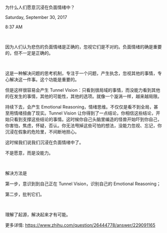为什么人们愿意沉浸在负面情绪中？

Saturday, September 30, 2017

8:37 AM

 

因为人们认为悲伤的负面情绪是正确的，忽视它们是不对的。负面情绪的确是重要的，但不一定是正确的。

 

这是一种解决问题的思考机制，专注于一个问题，产生执念，忽视其他的事情，专心解决这一件事。这个功能是重要的。

但是这样很容易会产生 Tunnel Vision：只看到很局域的事情，而没能力看到其他的在发生的事情，其他的可能性，其他的选项。就像一个漩涡一样，越来越局限。

持续下去，会产生 Emotional Reasoning，情绪思维。不仅仅是看不到全局，甚至用情绪扭曲了现实。Tunnel Vision 让你得到了一点结论，你相信这些结论，开始只看到支撑这些结论的事情。这时候你自己头脑里编造的怪兽开始吓到你自己，你害怕，焦虑，怀疑，否认。你无法甩掉这些可怕的想法，没能力忽视、忘记，你沉浸在假象的危险里，不间断地担心。

这时候我们说我们沉浸在负面情绪中了。

不是愿意，而是没能力。

 

解决方法是

第一步，意识到到自己正在 Tunnel Vision，识别自己的 Emotional Reasoning；

第二步，批判它们。

 

理解了起源，解决起来才有可能。

更多详情: <https://www.zhihu.com/question/26444778/answer/229091165>
